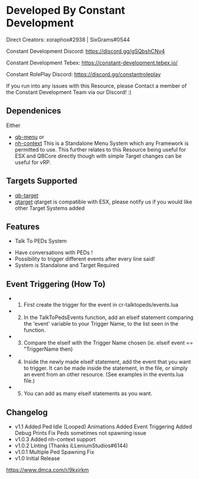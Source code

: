 # Developed By Constant Development #

Direct Creators: xoraphox#2938 | SixGrams#0544

Constant Development Discord: https://discord.gg/gSQbshCNv4

Constant Development Tebex: https://constant-development.tebex.io/

Constant RolePlay Discord: https://discord.gg/constantroleplay

If you run into any issues with this Resource, please Contact a member of the Constant Development Team via our Discord! :)

## Dependenices
Either
- [qb-menu](https://github.com/qbcore-framework/qb-menu)
or
- [nh-context](https://github.com/qbcore-framework/qb-menu)
This is a Standalone Menu System which any Framework is permitted to use. This further relates to this Resource being useful for ESX and QBCore directly though with simple Target changes can be useful for vRP.

## Targets Supported
- [qb-target](https://github.com/Renewed-Scripts/qb-target) 
- [qtarget](https://github.com/overextended/qtarget) qtarget is compatible with ESX, please notify us if you would like other Target Systems added

## Features
* Talk To PEDs System
- Have conversations with PEDs !
- Possibility to trigger different events after every line said! 
- System is Standalone and Target Required

## Event Triggering (How To)
- 1. First create the trigger for the event in cr-talktopeds/events.lua
- 2. In the TalkToPedsEvents function, add an elseif statement comparing the 'event' variable to your Trigger Name, to the list seen in the function.
- 3. Compare the elseif with the Trigger Name chosen (ie. elseif event  == "TriggerName then)
- 4. Inside the newly made elseif statement, add the event that you want to trigger. It can be made inside the statement, in the file, or simply an event from an other resource. (See examples in the events.lua file.)
- 5. You can add as many elseif statements as you want.

## Changelog
- v1.1
    Added Ped Idle (Looped) Animations
    Added Event Triggering
    Added Debug Prints
    Fix Peds sometimes not spawning issue
- v1.0.3
    Added nh-context support
- v1.0.2
    Linting (Thanks iLLeniumStudios#6144)
- v1.0.1
    Multiple Ped Spawning Fix
- v1.0
    Initial Release


https://www.dmca.com/r/9kxjrkm

